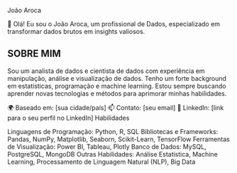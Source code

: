 João Aroca

👋 Olá! Eu sou o João Aroca, um profissional de Dados, especializado em transformar dados brutos em insights valiosos.

## SOBRE MIM

Sou um analista de dados e cientista de dados com experiência em manipulação, análise e visualização de dados. Tenho um forte background em estatísticas, programação e machine learning. Estou sempre buscando aprender novas tecnologias e métodos para aprimorar minhas habilidades.

🌍 Baseado em: [sua cidade/país]
📫 Contato: [seu email]
🔗 LinkedIn: [link para o seu perfil no LinkedIn]
Habilidades

Linguagens de Programação: Python, R, SQL
Bibliotecas e Frameworks: Pandas, NumPy, Matplotlib, Seaborn, Scikit-Learn, TensorFlow
Ferramentas de Visualização: Power BI, Tableau, Plotly
Banco de Dados: MySQL, PostgreSQL, MongoDB
Outras Habilidades: Análise Estatística, Machine Learning, Processamento de Linguagem Natural (NLP), Big Data
